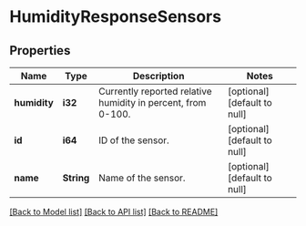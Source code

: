 # HumidityResponseSensors

## Properties
Name | Type | Description | Notes
------------ | ------------- | ------------- | -------------
**humidity** | **i32** | Currently reported relative humidity in percent, from 0-100. | [optional] [default to null]
**id** | **i64** | ID of the sensor. | [optional] [default to null]
**name** | **String** | Name of the sensor. | [optional] [default to null]

[[Back to Model list]](../README.md#documentation-for-models) [[Back to API list]](../README.md#documentation-for-api-endpoints) [[Back to README]](../README.md)


